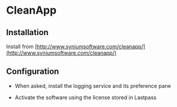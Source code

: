 # CleanApp

## Installation

Install from [http://www.syniumsoftware.com/cleanapp/](http://www.syniumsoftware.com/cleanapp/)

## Configuration

* When asked, install the logging service and its preference pane

* Activate the software using the license stored in Lastpass
